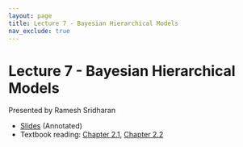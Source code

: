 ```yaml
---
layout: page
title: Lecture 7 - Bayesian Hierarchical Models
nav_exclude: true
---
```


# Lecture 7 - Bayesian Hierarchical Models

Presented by Ramesh Sridharan

- [Slides](https://docs.google.com/presentation/d/1cCOIvvHfZkOs_CA3Zuglh4azGcsygbqUGVkfbDIrFwg/edit?usp=sharing) (Annotated)
- Textbook reading: [Chapter 2.1](https://data102.org/ds-102-book/content/chapters/02/01_parameter_estimation.html), [Chapter 2.2](https://data102.org/ds-102-book/content/chapters/02/02_hierarchical_models.html)
